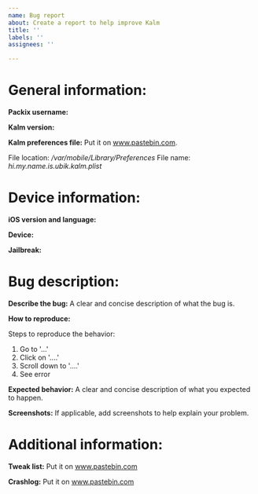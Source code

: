 ```yaml
---
name: Bug report
about: Create a report to help improve Kalm
title: ''
labels: ''
assignees: ''

---
```


General information:
===

**Packix username:**

**Kalm version:**

**Kalm preferences file:**
Put it on www.pastebin.com.

File location: _/var/mobile/Library/Preferences_ File name: _hi.my.name.is.ubik.kalm.plist_



Device information:
===

**iOS version and language:**

**Device:**

**Jailbreak:**



Bug description:
===

**Describe the bug:**
A clear and concise description of what the bug is.

**How to reproduce:**

Steps to reproduce the behavior:

1. Go to '...'
2. Click on '....'
3. Scroll down to '....'
4. See error

**Expected behavior:**
A clear and concise description of what you expected to happen.

**Screenshots:**
If applicable, add screenshots to help explain your problem.

Additional information:
===

**Tweak list:**
Put it on www.pastebin.com

**Crashlog:**
Put it on www.pastebin.com
